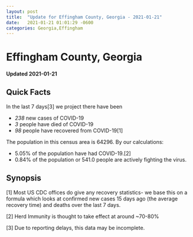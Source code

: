 ```yaml
---
layout: post
title:  "Update for Effingham County, Georgia - 2021-01-21"
date:   2021-01-21 01:01:29 -0600
categories: Georgia,Effingham
---
```


# Effingham County, Georgia
#### Updated 2021-01-21

## Quick Facts

In the last 7 days[3] we project there have been
- *238* new cases of COVID-19
- *3* people have died of COVID-19
- *98* people have recovered from COVID-19[1]

The population in this census area is 64296. By our calculations:
- 5.05% of the population have had COVID-19.[2]
- 0.84% of the population or 541.0 people are actively fighting the virus.

## Synopsis




[1] Most US CDC offices do give any recovery statistics- we base this on a formula which looks at confirmed new cases
15 days ago (the average recovery time) and deaths over the last 7 days.

[2] Herd Immunity is thought to take effect at around ~70-80%

[3] Due to reporting delays, this data may be incomplete.
 
    